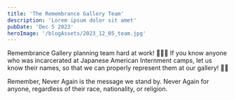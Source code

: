 ```yaml
---
title: 'The Remembrance Gallery Team'
description: 'Lorem ipsum dolor sit amet'
pubDate: 'Dec 5 2023'
heroImage: '/blogAssets/2023_12_05_team.jpg'
---
```


Remembrance Gallery planning team hard at work! 🤍🤍💭 
If you know anyone who was incarcerated at Japanese American Internment camps, let us know their names, so that we can properly represent them at our gallery! 🙌🏻 

Remember, Never Again is the message we stand by. Never Again for anyone, regardless of their race, nationality, or religion.